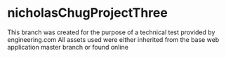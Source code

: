# nicholasChugProjectThree

This branch was created for the purpose of a technical test provided by engineering.com
All assets used were either inherited from the base web application master branch or found online 
